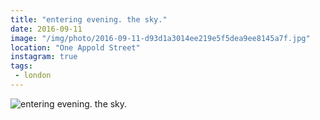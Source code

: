 ```yaml
---
title: "entering evening. the sky."
date: 2016-09-11
image: "/img/photo/2016-09-11-d93d1a3014ee219e5f5dea9ee8145a7f.jpg"
location: "One Appold Street"
instagram: true
tags:
 - london
---
```


![entering evening. the sky.](/img/photo/2016-09-11-d93d1a3014ee219e5f5dea9ee8145a7f.jpg)

